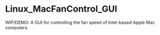 # Linux_MacFanControl_GUI
WIP/DEMO: A GUI for controlling the fan speed of Intel-based Apple Mac computers.
